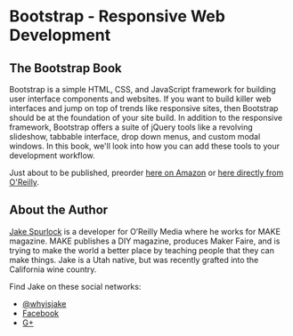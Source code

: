 Bootstrap - Responsive Web Development
=========

The Bootstrap Book
------------------

Bootstrap is a simple HTML, CSS, and JavaScript framework for building user interface components and websites. If you want to build killer web interfaces and jump on top of trends like responsive sites, then Bootstrap should be at the foundation of your site build. In addition to the responsive framework, Bootstrap offers a suite of jQuery tools like a revolving slideshow, tabbable interface, drop down menus, and custom modal windows. In this book, we'll look into how you can add these tools to your development workflow.

Just about to be published, preorder [here on Amazon](http://www.amazon.com/Bootstrap-Jake-Spurlock/dp/1449343910/ref=sr_1_2?ie=UTF8&qid=1359244623&sr=8-2&keywords=Bootstrap&tag=overdrivcom-20) or [here directly from O'Reilly](http://shop.oreilly.com/product/0636920027867.do?sortby=bestSellers).

About the Author
----------------

[Jake Spurlock](http://jakespurlock.com) is a developer for O’Reilly Media where he works for MAKE magazine. MAKE publishes a DIY magazine, produces Maker Faire, and is trying to make the world a better place by teaching people that they can make things. Jake is a Utah native, but was recently grafted into the California wine country.

Find Jake on these social networks:

* [@whyisjake](http://twitter.com/whyisjake)
* [Facebook](http://facebook.com/whyisjake)
* [G+](http://gplus.to/whyisjake)